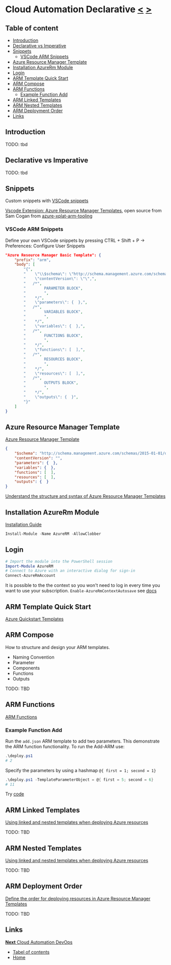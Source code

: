 # Cloud Automation Declarative [<](05_Cloud_Automation_Software_Testing.md) [>](07_Cloud_Automation_DevOps.md)

## Table of content

- [Introduction](#introduction)
- [Declarative vs Imperative](#declarative-vs-imperative)
- [Snippets](#snippets)
    - [VSCode ARM Snippets](#vscode-arm-snippets)
- [Azure Resource Manager Template](#azure-resource-manager-template)
- [Installation AzureRm Module](#installation-azurerm-module)
- [Login](#login)
- [ARM Template Quick Start](#arm-template-quick-start)
- [ARM Compose](#arm-compose)
- [ARM Functions](#arm-functions)
    - [Example Function Add](#example-function-add)
- [ARM Linked Templates](#arm-linked-templates)
- [ARM Nested Templates](#arm-nested-templates)
- [ARM Deployment Order](#arm-deployment-order)
- [Links](#links)

## Introduction

TODO: tbd

## Declarative vs Imperative

TODO: tbd

## Snippets

Custom snippets with [VSCode snippets](https://code.visualstudio.com/docs/editor/userdefinedsnippets)

[Vscode Extension: Azure Resource Manager Templates](https://marketplace.visualstudio.com/items?itemName=samcogan.arm-snippets), open source from Sam Cogan from [azure-xplat-arm-tooling](https://github.com/Azure/azure-xplat-arm-tooling)

### VSCode ARM Snippets

Define your own VSCode snippets by pressing CTRL + Shift + P -> Preferences: Configure User Snippets

```JSON
"Azure Resource Manager Basic Template": {
    "prefix": "arm",
    "body": [
        "{",
        "    \"\\$schema\": \"http://schema.management.azure.com/schemas/2015-01-01/deploymentTemplate.json#\",",
        "    \"contentVersion\": \"\",",
        "	/*",
        "        PARAMETER BLOCK",
        "        ",
        "    */",
        "    \"parameters\": {  },",
        "	/*",
        "        VARIABLES BLOCK",
        "        ",
        "    */",
        "    \"variables\": {  },",
        "	/*",
        "        FUNCTIONS BLOCK",
        "        ",
        "    */",
        "    \"functions\": [  ],",
        "	/*",
        "        RESOURCES BLOCK",
        "        ",
        "    */",
        "    \"resources\": [  ],",
        "	/*",
        "        OUTPUTS BLOCK",
        "        ",
        "    */",
        "    \"outputs\": {  }",
        "}"
    ]
}
```

## Azure Resource Manager Template

[Azure Resource Manager Template](https://docs.microsoft.com/en-us/azure/azure-resource-manager/resource-group-authoring-templates)

```JSON
{
    "$schema": "http://schema.management.azure.com/schemas/2015-01-01/deploymentTemplate.json#",
    "contentVersion": "",
    "parameters": {  },
    "variables": {  },
    "functions": [  ],
    "resources": [  ],
    "outputs": {  }
}
```

[Understand the structure and syntax of Azure Resource Manager Templates](https://docs.microsoft.com/en-us/azure/azure-resource-manager/resource-group-authoring-templates)

## Installation AzureRm Module

[Installation Guide](https://docs.microsoft.com/en-us/powershell/azure/install-azurerm-ps?view=azurermps-6.10.0)

```PowerShell
Install-Module -Name AzureRM -AllowClobber
```


## Login

```PowerShell
# Import the module into the PowerShell session
Import-Module AzureRM
# Connect to Azure with an interactive dialog for sign-in
Connect-AzureRmAccount
```

It is possible to the the context so you won't need to log in every time you want to use your subscription.
`Enable-AzureRmContextAutosave` see [docs](https://docs.microsoft.com/en-us/powershell/module/azurerm.profile/enable-azurermcontextautosave?view=azurermps-6.10.0)

## ARM Template Quick Start

[Azure Quickstart Templates](https://azure.microsoft.com/en-us/resources/templates/)

## ARM Compose

How to structure and design your ARM templates.

- Naming Convention
- Parameter
- Components
- Functions
- Outputs


TODO: TBD

## ARM Functions

[ARM Functions](https://github.com/Azure/azure-docs-json-samples/tree/master/azure-resource-manager/functions)

### Example Function Add

Run the `add.json` ARM template to add two parameters. This demonstrate the ARM function functionality. To run the Add-ARM use:

```PowerShell
.\deploy.ps1
# 2
```

Specify the parameters by using a hashmap `@{ first = 1; second = 1}`

```PowerShell
.\deploy.ps1 -TemplateParameterObject = @{ first = 5; second = 6}
# 11
```

Try [code](Code/ARM/deploy.ps1)

## ARM Linked Templates

[Using linked and nested templates when deploying Azure resources](https://docs.microsoft.com/en-us/azure/azure-resource-manager/resource-group-linked-templates)

TODO: TBD

## ARM Nested Templates

[Using linked and nested templates when deploying Azure resources](https://docs.microsoft.com/en-us/azure/azure-resource-manager/resource-group-linked-templates)

TODO: TBD

## ARM Deployment Order

 [Define the order for deploying resources in Azure Resource Manager Templates](https://docs.microsoft.com/en-us/azure/azure-resource-manager/resource-group-define-dependencies)

TODO: TBD

## Links

[**Next** Cloud Automation DevOps](07_Cloud_Automation_DevOps.md)

- [Tabel of contents](README.md)
- [Home](../README.md)